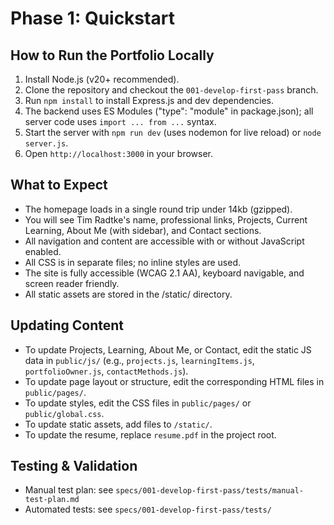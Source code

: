 # Phase 1: Quickstart

## How to Run the Portfolio Locally

1. Install Node.js (v20+ recommended).
2. Clone the repository and checkout the `001-develop-first-pass` branch.
3. Run `npm install` to install Express.js and dev dependencies.
4. The backend uses ES Modules ("type": "module" in package.json); all server code uses `import ... from ...` syntax.
5. Start the server with `npm run dev` (uses nodemon for live reload) or `node server.js`.
6. Open `http://localhost:3000` in your browser.

## What to Expect
- The homepage loads in a single round trip under 14kb (gzipped).
- You will see Tim Radtke's name, professional links, Projects, Current Learning, About Me (with sidebar), and Contact sections.
- All navigation and content are accessible with or without JavaScript enabled.
- All CSS is in separate files; no inline styles are used.
- The site is fully accessible (WCAG 2.1 AA), keyboard navigable, and screen reader friendly.
- All static assets are stored in the /static/ directory.

## Updating Content
- To update Projects, Learning, About Me, or Contact, edit the static JS data in `public/js/` (e.g., `projects.js`, `learningItems.js`, `portfolioOwner.js`, `contactMethods.js`).
- To update page layout or structure, edit the corresponding HTML files in `public/pages/`.
- To update styles, edit the CSS files in `public/pages/` or `public/global.css`.
- To update static assets, add files to `/static/`.
- To update the resume, replace `resume.pdf` in the project root.

## Testing & Validation
- Manual test plan: see `specs/001-develop-first-pass/tests/manual-test-plan.md`
- Automated tests: see `specs/001-develop-first-pass/tests/`
